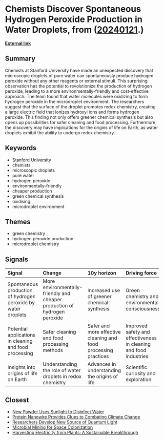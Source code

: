 # __Chemists Discover Spontaneous Hydrogen Peroxide Production in Water Droplets__, from ([20240121](https://kghosh.substack.com/p/20240121).)

__[External link](https://www.chemistryworld.com/news/water-surprise-microdroplets-have-potential-to-produce-h2o2/3010950.article)__



## Summary

Chemists at Stanford University have made an unexpected discovery that microscopic droplets of pure water can spontaneously produce hydrogen peroxide without any other reagents or external stimuli. This surprising observation has the potential to revolutionize the production of hydrogen peroxide, leading to a more environmentally-friendly and cost-effective approach. The team found that water molecules were oxidizing to form hydrogen peroxide in the microdroplet environment. The researchers suggest that the surface of the droplet promotes redox chemistry, creating a large electric field that ionizes hydroxyl ions and forms hydrogen peroxide. This finding not only offers greener chemical synthesis but also opens up possibilities for safer cleaning and food processing. Furthermore, the discovery may have implications for the origins of life on Earth, as water droplets exhibit the ability to undergo redox chemistry.

## Keywords

* Stanford University
* chemists
* microscopic droplets
* pure water
* hydrogen peroxide
* environmentally-friendly
* cheaper production
* green chemical synthesis
* oxidising
* microdroplet environment

## Themes

* green chemistry
* hydrogen peroxide production
* microdroplet chemistry

## Signals

| Signal                                                        | Change                                                                    | 10y horizon                                                     | Driving force                                                     |
|:--------------------------------------------------------------|:--------------------------------------------------------------------------|:----------------------------------------------------------------|:------------------------------------------------------------------|
| Spontaneous production of hydrogen peroxide by water droplets | More environmentally-friendly and cheaper production of hydrogen peroxide | Increased use of greener chemical synthesis                     | Green chemistry and environmental consciousness                   |
| Potential applications in cleaning and food processing        | Safer cleaning and food processing methods                                | Safer and more effective cleaning and food processing practices | Improved safety and effectiveness in cleaning and food industries |
| Insights into origins of life on Earth                        | Understanding the role of water droplets in redox chemistry               | Advances in understanding the origins of life                   | Scientific curiosity and exploration                              |

## Closest

* [New Powder Uses Sunlight to Disinfect Water](0531e1f77a3339cc11432d7601f9c7a4)
* [Protein Nanowire Provides Clues to Combating Climate Change](b9bff2b9003a2ceb046c598703e0c939)
* [Researchers Develop New Source of Quantum Light](059bc68ff6f1a35906ae3e976a00c335)
* [Microbial Mining for Space Colonization](a67f9e7de0ac3ab7399e7e056c0f8883)
* [Harvesting Electricity from Plants: A Sustainable Breakthrough](b84bf2742e851da35bfd23220e697b3c)